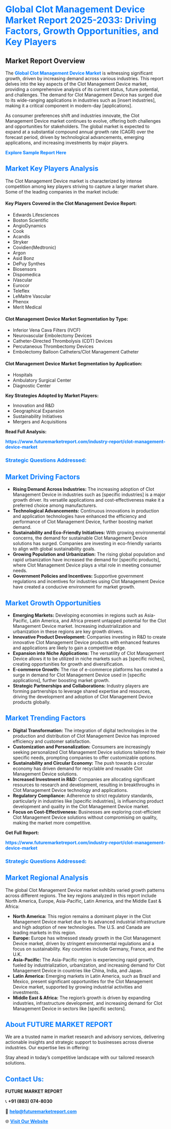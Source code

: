 <h1 style="color: #007BFF;">Global Clot Management Device Market Report 2025-2033: Driving Factors, Growth Opportunities, and Key Players</h1>

<section id="overview">
<h2>Market Report Overview</h2>
<p>The <a href="https://www.futuremarketreport.com/industry-report/clot-management-device-market" style="color: #007BFF; text-decoration: none;"><strong>Global Clot Management Device Market</strong></a> is witnessing significant growth, driven by increasing demand across various industries. This report delves into the key aspects of the Clot Management Device market, providing a comprehensive analysis of its current status, future potential, and challenges. The demand for Clot Management Device has surged due to its wide-ranging applications in industries such as [insert industries], making it a critical component in modern-day [applications].</p>
<p>As consumer preferences shift and industries innovate, the Clot Management Device market continues to evolve, offering both challenges and opportunities for stakeholders. The global market is expected to expand at a substantial compound annual growth rate (CAGR) over the forecast period, driven by technological advancements, emerging applications, and increasing investments by major players.</p>
</section>

<section id="overview">
<p><a href="https://www.futuremarketreport.com/request-sample/reportId=103634" style="color: #007BFF; text-decoration: none;"><strong>Explore Sample Report Here</strong></a></p>
</section>

<section id="key-players">
<h2 style="color: #007BFF;">Market Key Players Analysis</h2>
<p>The Clot Management Device market is characterized by intense competition among key players striving to capture a larger market share. Some of the leading companies in the market include:</p>
<h4>Key Players Covered in the Clot Management Device Report:</h4>
<ul><li>Edwards Lifesciences</li><li>Boston Scientific</li><li>AngioDynamics</li><li>Cook</li><li>Acandis</li><li>Stryker</li><li>Covidien(Medtronic)</li><li>Argon</li><li>Asid Bonz</li><li>DePuy Synthes</li><li>Biosensors</li><li>Dispomedica</li><li>IVascular</li><li>Eurocor</li><li>Teleflex</li><li>LeMaitre Vascular</li><li>Phenox</li><li>Merit Medical</li></ul>
<h4>Clot Management Device Market Segmentation by Type:</h4>
<ul><li>Inferior Vena Cava Filters (IVCF)</li><li>Neurovascular Embolectomy Devices</li><li>Catheter-Directed Thrombolysis (CDT) Devices</li><li>Percutaneous Thrombectomy Devices</li><li>Embolectomy Balloon Catheters/Clot Management Catheter</li></ul>

<h4>Clot Management Device Market Segmentation by Application:</h4>
<ul><li>Hospitals</li><li>Ambulatory Surgical Center</li><li>Diagnostic Center</li></ul>
<p><strong>Key Strategies Adopted by Market Players:</strong></p>
<ul>
<li>Innovation and R&D</li>
<li>Geographical Expansion</li>
<li>Sustainability Initiatives</li>
<li>Mergers and Acquisitions</li>
</ul>
</section>

<section>
<p><strong>Read Full Analysis: </strong></p><a href="https://www.futuremarketreport.com/industry-report/clot-management-device-market" style="color: #007BFF; text-decoration: none;"><strong>https://www.futuremarketreport.com/industry-report/clot-management-device-market</strong></a>
<h3 style="color: #007BFF;">Strategic Questions Addressed:</h3>
</section>

<section id="driving-factors">
<h2 style="color: #007BFF;">Market Driving Factors</h2>
<ul>
<li><strong>Rising Demand Across Industries:</strong> The increasing adoption of Clot Management Device in industries such as [specific industries] is a major growth driver. Its versatile applications and cost-effectiveness make it a preferred choice among manufacturers.</li>
<li><strong>Technological Advancements:</strong> Continuous innovations in production and application technologies have enhanced the efficiency and performance of Clot Management Device, further boosting market demand.</li>
<li><strong>Sustainability and Eco-Friendly Initiatives:</strong> With growing environmental concerns, the demand for sustainable Clot Management Device solutions has surged. Companies are investing in eco-friendly variants to align with global sustainability goals.</li>
<li><strong>Growing Population and Urbanization:</strong> The rising global population and rapid urbanization have increased the demand for [specific products], where Clot Management Device plays a vital role in meeting consumer needs.</li>
<li><strong>Government Policies and Incentives:</strong> Supportive government regulations and incentives for industries using Clot Management Device have created a conducive environment for market growth.</li>
</ul>
</section>

<section id="growth-opportunities">
<h2 style="color: #007BFF;">Market Growth Opportunities</h2>
<ul>
<li><strong>Emerging Markets:</strong> Developing economies in regions such as Asia-Pacific, Latin America, and Africa present untapped potential for the Clot Management Device market. Increasing industrialization and urbanization in these regions are key growth drivers.</li>
<li><strong>Innovative Product Development:</strong> Companies investing in R&D to create innovative Clot Management Device products with enhanced features and applications are likely to gain a competitive edge.</li>
<li><strong>Expansion into Niche Applications:</strong> The versatility of Clot Management Device allows it to be utilized in niche markets such as [specific niches], creating opportunities for growth and diversification.</li>
<li><strong>E-commerce Growth:</strong> The rise of e-commerce platforms has created a surge in demand for Clot Management Device used in [specific applications], further boosting market growth.</li>
<li><strong>Strategic Partnerships and Collaborations:</strong> Industry players are forming partnerships to leverage shared expertise and resources, driving the development and adoption of Clot Management Device products globally.</li>
</ul>
</section>

<section id="trending-factors">
<h2 style="color: #007BFF;">Market Trending Factors</h2>
<ul>
<li><strong>Digital Transformation:</strong> The integration of digital technologies in the production and distribution of Clot Management Device has improved efficiency and customer satisfaction.</li>
<li><strong>Customization and Personalization:</strong> Consumers are increasingly seeking personalized Clot Management Device solutions tailored to their specific needs, prompting companies to offer customizable options.</li>
<li><strong>Sustainability and Circular Economy:</strong> The push towards a circular economy has driven demand for recyclable and reusable Clot Management Device solutions.</li>
<li><strong>Increased Investment in R&D:</strong> Companies are allocating significant resources to research and development, resulting in breakthroughs in Clot Management Device technology and applications.</li>
<li><strong>Regulatory Compliance:</strong> Adherence to strict regulatory standards, particularly in industries like [specific industries], is influencing product development and quality in the Clot Management Device market.</li>
<li><strong>Focus on Cost-Effectiveness:</strong> Businesses are exploring cost-efficient Clot Management Device solutions without compromising on quality, making the market more competitive.</li>
</ul>
</section>

<section>
<p><strong>Get Full Report: </strong></p><a href="https://www.futuremarketreport.com/industry-report/clot-management-device-market" style="color: #007BFF; text-decoration: none;"><strong>https://www.futuremarketreport.com/industry-report/clot-management-device-market</strong></a>
<h3 style="color: #007BFF;">Strategic Questions Addressed:</h3>
</section>


<section id="regional-analysis">
<h2 style="color: #007BFF;">Market Regional Analysis</h2>
<p>The global Clot Management Device market exhibits varied growth patterns across different regions. The key regions analyzed in this report include North America, Europe, Asia-Pacific, Latin America, and the Middle East & Africa:</p>
<ul>
<li><strong>North America:</strong> This region remains a dominant player in the Clot Management Device market due to its advanced industrial infrastructure and high adoption of new technologies. The U.S. and Canada are leading markets in this region.</li>
<li><strong>Europe:</strong> Europe has witnessed steady growth in the Clot Management Device market, driven by stringent environmental regulations and a focus on sustainability. Key countries include Germany, France, and the U.K.</li>
<li><strong>Asia-Pacific:</strong> The Asia-Pacific region is experiencing rapid growth, fueled by industrialization, urbanization, and increasing demand for Clot Management Device in countries like China, India, and Japan.</li>
<li><strong>Latin America:</strong> Emerging markets in Latin America, such as Brazil and Mexico, present significant opportunities for the Clot Management Device market, supported by growing industrial activities and investments.</li>
<li><strong>Middle East & Africa:</strong> The region’s growth is driven by expanding industries, infrastructure development, and increasing demand for Clot Management Device in sectors like [specific sectors].</li>
</ul>
</section>

<footer>
<h2 style="color: #007BFF;">About FUTURE MARKET REPORT</h2>
<p>We are a trusted name in market research and advisory services, delivering actionable insights and strategic support to businesses across diverse industries. Our expertise lies in offering:</p>

<p>Stay ahead in today’s competitive landscape with our tailored research solutions.</p>

<h2 style="color: #007BFF;">Contact Us:</h2>
<p><strong>FUTURE MARKET REPORT</strong></p>
<p>📞 <strong>+91 (883) 074-8030</strong></p>
<p>📧 <strong><a href="mailto:help@futuremarketreport.com" style="color: #007BFF;">help@futuremarketreport.com</a></strong></p>
<p>🌐 <strong><a href="https://www.futuremarketreport.com/" style="color: #007BFF;">Visit Our Website</a></strong></p>
</footer>